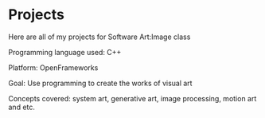# Projects
 
Here are all of my projects for Software Art:Image class

Programming language used: C++

Platform: OpenFrameworks

Goal: Use programming to create the works of visual art

Concepts covered: system art, generative art, image processing, motion art and etc.
